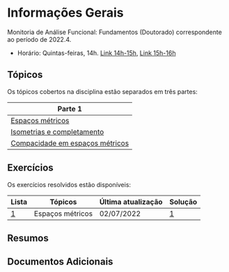 # Informações Gerais 

Monitoria de Análise Funcional: Fundamentos (Doutorado) correspondente ao período de 2022.4.  

- Horário: Quintas-feiras, 14h. [Link 14h-15h](meet.google.com/crb-jvfo-pqy), [Link 15h-16h](meet.google.com/tcg-fxzx-mwx)

## Tópicos 

Os tópicos cobertos na disciplina estão separados em três partes:

|Parte 1|
|-------|
|[Espaços métricos](/ta-sessions/functional_analysis/metric_spaces)|
|[Isometrias e completamento](/ta-sessions/functional_analysis/isometries)|
|[Compacidade em espaços métricos](/ta-sessions/unavailable)|

## Exercícios 

Os exercícios resolvidos estão disponíveis:

|Lista|Tópicos|Última atualização|Solução|
|-----|-------|------------------|-------|
|[1](https://lucasmoschen.github.io/files/disciplines/functional-analysis/paper_sheet_metric_spaces.pdf)|Espaços métricos|02/07/2022|[1](/ta-sessions/unavailable)|

## Resumos 
  
## Documentos Adicionais